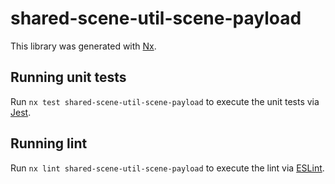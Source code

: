 # shared-scene-util-scene-payload

This library was generated with [Nx](https://nx.dev).

## Running unit tests

Run `nx test shared-scene-util-scene-payload` to execute the unit tests via [Jest](https://jestjs.io).

## Running lint

Run `nx lint shared-scene-util-scene-payload` to execute the lint via [ESLint](https://eslint.org/).
